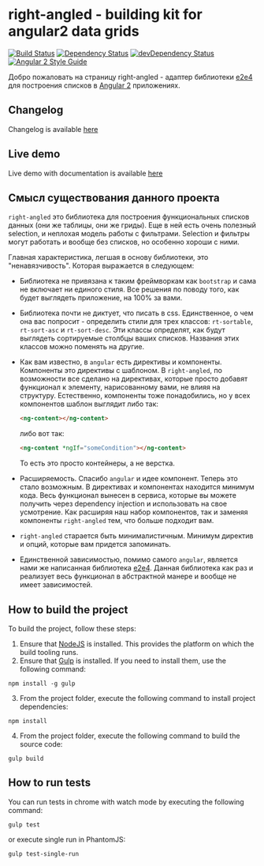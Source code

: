 # right-angled - building kit for angular2 data grids

[![Build Status](https://travis-ci.org/fshchudlo/right-angled.svg?branch=master)](https://travis-ci.org/fshchudlo/right-angled)
[![Dependency Status](https://david-dm.org/fshchudlo/right-angled.svg)](https://david-dm.org/fshchudlo/right-angled)
[![devDependency Status](https://david-dm.org/fshchudlo/right-angled/dev-status.svg)](https://david-dm.org/fshchudlo/right-angled?type=dev)
[![Angular 2 Style Guide](https://mgechev.github.io/angular2-style-guide/images/badge.svg)](https://angular.io/styleguide)

Добро пожаловать на страницу right-angled - адаптер библиотеки [e2e4](https://github.com/fshchudlo/e2e4) для построения списков в [Angular 2](https://github.com/angular/angular) приложениях.

## Changelog
Changelog is available [here](https://github.com/fshchudlo/right-angled/blob/master/CHANGELOG.md)

## Live demo
Live demo with documentation is available [here](https://fshchudlo.github.io/right-angled-demo)

## Смысл существования данного проекта
`right-angled` это библиотека для построения функциональных списков данных (они же таблицы, они же гриды).
        Еще в ней есть очень полезный selection, и неплохая модель работы с фильтрами. Selection и фильтры могут работать
        и вообще без списков, но особенно хороши с ними.

Главная характеристика, легшая в основу библиотеки, это "ненавязчивость". Которая выражается в следующем:
- Библиотека не привязана к таким фреймворкам как `bootstrap` и сама не включает ни единого стиля. Все решения
            по поводу того, как будет выглядеть приложение, на 100% за вами.
- Библиотека почти не диктует, что писать в css. Единственное, о чем она вас попросит - определить стили для трех классов:
            `rt-sortable`, `rt-sort-asc` и `rt-sort-desc`. Эти классы определят, как будут выглядеть сортируемые столбцы
            ваших списков. Названия этих классов можно поменять на другие.
- Как вам известно, в `angular` есть директивы и компоненты. Компоненты это директивы с шаблоном. В `right-angled`,
            по возможности все сделано на директивах, которые просто добавят функционал к элементу, нарисованному вами, не
            влияя на структуру. Естественно, компоненты тоже понадобились, но у всех компонентов шаблон выглядит либо так:


  ```HTML
  <ng-content></ng-content>
  ```
  либо вот так:
  
  ```HTML
  <ng-content *ngIf="someCondition"></ng-content>
  ```

  То есть это просто контейнеры, а не верстка.
            
- Расширяемость. Спасибо `angular` и идее компонент. Теперь это стало возможным. В директивах и компонентах находится минимум
            кода. Весь функционал вынесен в сервиса, которые вы можете получить через dependency injection и использовать
            на свое усмотрение. Как расширяя наш набор компонентов, так и заменяя компоненты `right-angled` тем, что больше подходит вам.
- `right-angled` старается быть минималистичным. Минимум директив и опций, которые вам придется запоминать.
- Единственной зависимостью, помимо самого `angular`, является нами же написанная библиотека
            <a target="_blank" href="https://github.com/fshchudlo/e2e4">e2e4</a>. Данная библиотека как раз и реализует весь
            функционал в абстрактной манере и вообще не имеет зависимостей.

## How to build the project

To build the project, follow these steps:

1. Ensure that [NodeJS](http://nodejs.org/) is installed. This provides the platform on which the build tooling runs.
2. Ensure that [Gulp](http://gulpjs.com/) is installed. If you need to install them, use the following command:

  ```shell
  npm install -g gulp
  ```

3. From the project folder, execute the following command to install project dependencies:

  ```shell
  npm install
  ```
4. From the project folder, execute the following command to build the source code:

  ```shell
  gulp build
  ```

## How to run tests

You can run tests in chrome with watch mode by executing the following command: 

  ```shell
  gulp test
  ```
  or execute single run in PhantomJS:
  
  ```shell
  gulp test-single-run
  ```